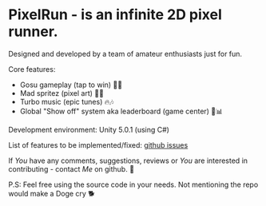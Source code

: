 PixelRun - is an infinite 2D pixel runner.
=====

Designed and developed by a team of amateur enthusiasts just for fun.

Core features:
- Gosu gameplay (tap to win) 👾💨
- Mad spritez (pixel art) 🗻🌋
- Turbo music (epic tunes) 🔥🎶
- Global "Show off" system aka leaderboard (game center) 📲📊

Development environment: Unity 5.0.1 (using C#) 

List of features to be implemented/fixed: [github issues](https://github.com/t686/PxlRn/issues)

If *You* have any comments, suggestions, reviews or *You* are interested in contributing - contact *Me* on github. 📢

P.S: Feel free using the source code in your needs. Not mentioning the repo would make a Doge cry 🐕
